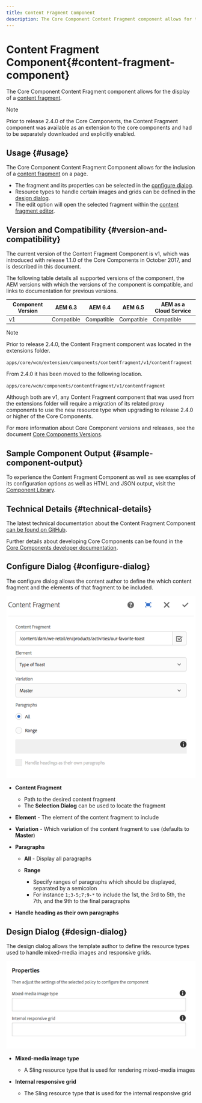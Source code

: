 ```yaml
---
title: Content Fragment Component
description: The Core Component Content Fragment component allows for the display of a content fragment.
---
```


# Content Fragment Component{#content-fragment-component}

The Core Component Content Fragment component allows for the display of a [content fragment](https://docs.adobe.com/content/help/en/experience-manager-cloud-service/assets/content-fragments/content-fragments.html).

>[!NOTE]
>
>Prior to release 2.4.0 of the Core Components, the Content Fragment component was available as an extension to the core components and had to be separately downloaded and explicitly enabled.

## Usage {#usage}

The Core Component Content Fragment Component allows for the inclusion of a [content fragment](https://docs.adobe.com/content/help/en/experience-manager-cloud-service/assets/content-fragments/content-fragments.html) on a page.

* The fragment and its properties can be selected in the [configure dialog](#configure-dialog).
* Resource types to handle certain images and grids can be defined in the [design dialog](#design-dialog).
* The edit option will open the selected fragment within the [content fragment editor](https://docs.adobe.com/content/help/en/experience-manager-cloud-service/assets/content-fragments/content-fragments-variations.html).

## Version and Compatibility {#version-and-compatibility}

The current version of the Content Fragment Component is v1, which was introduced with release 1.1.0 of the Core Components in October 2017, and is described in this document.

The following table details all supported versions of the component, the AEM versions with which the versions of the component is compatible, and links to documentation for previous versions.

|Component Version|AEM 6.3|AEM 6.4|AEM 6.5|AEM as a Cloud Service|
|--- |--- |--- |---|---|
|v1|Compatible|Compatible|Compatible|Compatible|

>[!NOTE]
>
>Prior to release 2.4.0, the Content Fragment component was located in the extensions folder.
>
> `apps/core/wcm/extension/components/contentfragment/v1/contentfragment`
> 
>From 2.4.0 it has been moved to the following location.
>
>`apps/core/wcm/components/contentfragment/v1/contentfragment`
>
>Although both are v1, any Content Fragment component that was used from the extensions folder will require a migration of its related proxy components to use the new resource type when upgrading to release 2.4.0 or higher of the Core Components.

For more information about Core Component versions and releases, see the document [Core Components Versions](/help/versions.md).

## Sample Component Output {#sample-component-output}

To experience the Content Fragment Component as well as see examples of its configuration options as well as HTML and JSON output, visit the [Component Library](https://adobe.com/go/aem_cmp_library_cf).

## Technical Details {#technical-details}

The latest technical documentation about the Content Fragment Component [can be found on GitHub](https://adobe.com/go/aem_cmp_tech_cf_v1).

Further details about developing Core Components can be found in the [Core Components developer documentation](/help/developing/overview.md).

## Configure Dialog {#configure-dialog}

The configure dialog allows the content author to define the which content fragment and the elements of that fragment to be included.

![](/help/assets/chlimage_1-87.png)

* **Content Fragment**

  * Path to the desired content fragment
  * The **Selection Dialog** can be used to locate the fragment

* **Element** - The element of the content fragment to include
* **Variation** - Which variation of the content fragment to use (defaults to **Master**)

* **Paragraphs**

  * **All** - Display all paragraphs
  * **Range**

    * Specify ranges of paragraphs which should be displayed, separated by a semicolon
    * For instance `1;3-5;7;9-*` to include the 1st, the 3rd to 5th, the 7th, and the 9th to the final paragraphs

* **Handle heading as their own paragraphs**

## Design Dialog {#design-dialog}

The design dialog allows the template author to define the resource types used to handle mixed-media images and responsive grids.

![](/help/assets/chlimage_1-88.png)

* **Mixed-media image type**

  * A Sling resource type that is used for rendering mixed-media images

* **Internal responsive grid**

  * The Sling resource type that is used for the internal responsive grid
  